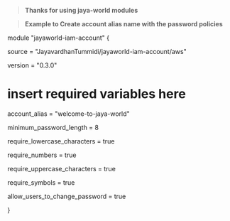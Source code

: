 > **Thanks for using jaya-world modules** 

> **Example to Create account alias name with the password policies**

module "jayaworld-iam-account" {

  source  = "JayavardhanTummidi/jayaworld-iam-account/aws"
  
  version = "0.3.0"

# insert required variables here

account_alias = "welcome-to-jaya-world"

minimum_password_length        = 8

require_lowercase_characters   = true

require_numbers                = true

require_uppercase_characters   = true

require_symbols                = true

allow_users_to_change_password = true


}